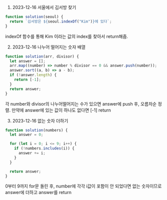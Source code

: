 1. 2023-12-16 서울에서 김서방 찾기

```javascript
function solution(seoul) {
  return `김서방은 ${seoul.indexOf("Kim")}에 있다`;
}
```

indexOf 함수를 통해 Kim 이라는 값의 index를 찾아서 return해줌.

2. 2023-12-16 나누어 떨어지는 숫자 배열

```javascript
function solution(arr, divisor) {
  let answer = [];
  arr.map((number) => number % divisor == 0 && answer.push(number));
  answer.sort((a, b) => a - b);
  if (!answer.length) {
    return [-1];
  }
  return answer;
}
```

각 number와 divisor의 나누어떨어지는 수가 있으면 answer에 push 후, 오름차순 정렬.
만약에 answer에 있는 값이 하나도 없다면 [-1] return

3. 2023-12-16 없는 숫자 더하기

```javascript
function solution(numbers) {
  let answer = 0;

  for (let i = 0; i <= 9; i++) {
    if (!numbers.includes(i)) {
      answer += i;
    }
  }

  return answer;
}
```

0부터 9까지 for문 돌린 후, number에 각각 i값이 포함이 안 되었다면 없는 숫자이므로 answer에 더하고 answer를 return
